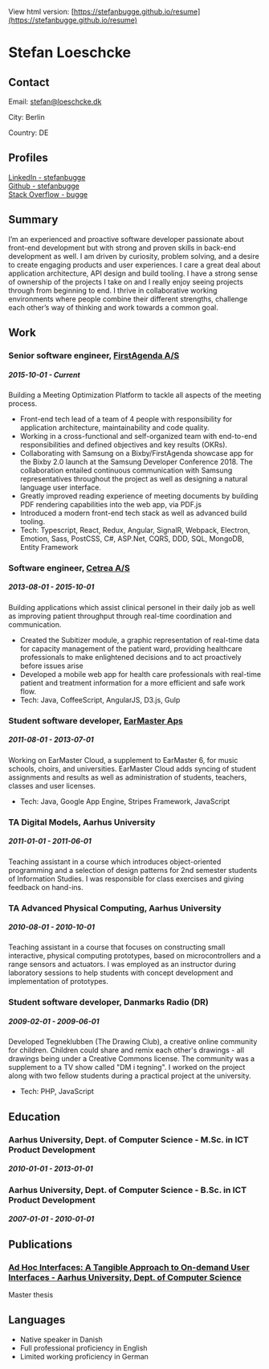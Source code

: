 View html version: [https://stefanbugge.github.io/resume](https://stefanbugge.github.io/resume)

# Stefan Loeschcke



## Contact

Email: [stefan@loeschcke.dk](mailto:stefan@loeschcke.dk)  



City: Berlin  

Country: DE  


## Profiles

[LinkedIn - stefanbugge](https://www.linkedin.com/in/stefanbugge/)  
[Github - stefanbugge](https://github.com/stefanbugge)  
[Stack Overflow - bugge](https://stackoverflow.com/story/stefan.loeschcke)  

## Summary

I’m an experienced and proactive software developer passionate about front-end development but with strong and proven skills in back-end development as well. I am driven by curiosity, problem solving, and a desire to create engaging products and user experiences. I care a great deal about application architecture, API design and build tooling. I have a strong sense of ownership of the projects I take on and I really enjoy seeing projects through from beginning to end. I thrive in collaborative working environments where people combine their different strengths, challenge each other’s way of thinking and work towards a common goal.

## Work

### Senior software engineer, [FirstAgenda A/S](https://firstagenda.com)
##### 2015-10-01 - Current

Building a Meeting Optimization Platform to tackle all aspects of the meeting process.

* Front-end tech lead of a team of 4 people with responsibility for application architecture, maintainability and code quality.
* Working in a cross-functional and self-organized team with end-to-end responsibilities and defined objectives and key results (OKRs).
* Collaborating with Samsung on a Bixby/FirstAgenda showcase app for the Bixby 2.0 launch at the Samsung Developer Conference 2018. The collaboration entailed continuous communication with Samsung representatives throughout the project as well as designing a natural language user interface.
* Greatly improved reading experience of meeting documents by building PDF rendering capabilities into the web app, via PDF.js
* Introduced a modern front-end tech stack as well as advanced build tooling.
* Tech: Typescript, React, Redux, Angular, SignalR, Webpack, Electron, Emotion, Sass, PostCSS, C#, ASP.Net, CQRS, DDD, SQL, MongoDB, Entity Framework

### Software engineer, [Cetrea A/S](http://www.cetrea.com)
##### 2013-08-01 - 2015-10-01

Building applications which assist clinical personel in their daily job as well as improving patient throughput through real-time coordination and communication.

* Created the Subitizer module, a graphic representation of real-time data for capacity management of the patient ward, providing healthcare professionals to make enlightened decisions and to act proactively before issues arise
* Developed a mobile web app for health care professionals with real-time patient and treatment information for a more efficient and safe work flow.
* Tech: Java, CoffeeScript, AngularJS, D3.js, Gulp

### Student software developer, [EarMaster Aps](https://www.earmaster.com)
##### 2011-08-01 - 2013-07-01

Working on EarMaster Cloud, a supplement to EarMaster 6, for music schools, choirs, and universities. EarMaster Cloud adds syncing of student assignments and results as well as administration of students, teachers, classes and user licenses.

* Tech: Java, Google App Engine, Stripes Framework, JavaScript

### TA Digital Models, Aarhus University
##### 2011-01-01 - 2011-06-01

Teaching assistant in a course which introduces object-oriented programming and a selection of design patterns for 2nd semester students of Information Studies. I was responsible for class exercises and giving feedback on hand-ins.


### TA Advanced Physical Computing, Aarhus University
##### 2010-08-01 - 2010-10-01

Teaching assistant in a course that focuses on constructing small interactive, physical computing prototypes, based on microcontrollers and a range sensors and actuators. I was employed as an instructor during laboratory sessions to help students with concept development and implementation of prototypes.


### Student software developer, Danmarks Radio (DR)
##### 2009-02-01 - 2009-06-01

Developed Tegneklubben (The Drawing Club), a creative online community for children. Children could share and remix each other&#x27;s drawings - all drawings being under a Creative Commons license. The community was a supplement to a TV show called &quot;DM i tegning&quot;. I worked on the project along with two fellow students during a practical project at the university.

* Tech: PHP, JavaScript



## Education

### Aarhus University, Dept. of Computer Science - M.Sc. in ICT Product Development
##### 2010-01-01 - 2013-01-01


### Aarhus University, Dept. of Computer Science - B.Sc. in ICT Product Development
##### 2007-01-01 - 2010-01-01




## Publications

### [Ad Hoc Interfaces: A Tangible Approach to On-demand User Interfaces - Aarhus University, Dept. of Computer Science](http://loeschcke.dk/thesis/thesis.pdf)

Master thesis



## Languages

* Native speaker in Danish
* Full professional proficiency in English
* Limited working proficiency in German


